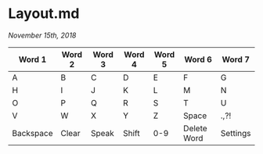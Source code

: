 # Layout.md
*November 15th, 2018*

Word 1 | Word 2 | Word 3 | Word 4 | Word 5 | Word 6 | Word 7
-------|--------|--------|--------|--------|--------|-------
A | B | C | D | E | F | G
H | I | J | K | L | M | N
O | P | Q | R | S | T | U
V | W | X | Y | Z | Space | .,?!
Backspace | Clear | Speak | Shift | 0-9 | Delete Word | Settings
